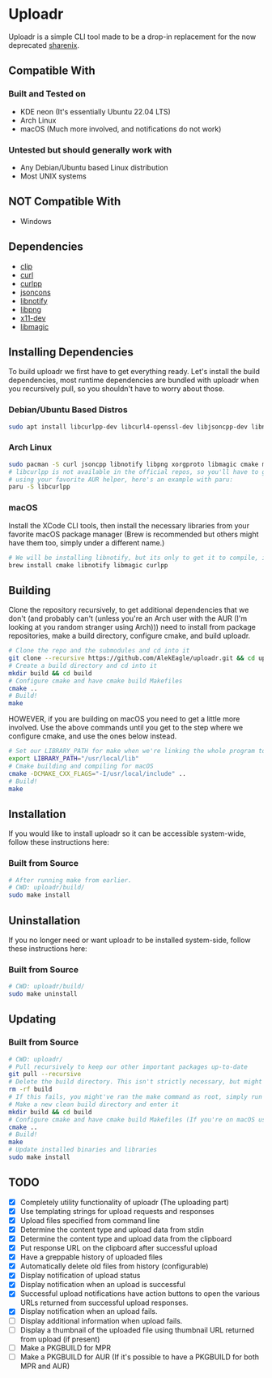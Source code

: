 # Uploadr

Uploadr is a simple CLI tool made to be a drop-in replacement for the now deprecated [sharenix](https://github.com/Francesco149/sharenix).

## Compatible With

### Built and Tested on

- KDE neon (It's essentially Ubuntu 22.04 LTS)
- Arch Linux
- macOS (Much more involved, and notifications do not work)

### Untested but should generally work with

- Any Debian/Ubuntu based Linux distribution
- Most UNIX systems

## NOT Compatible With

- Windows

## Dependencies

- [clip](https://github.com/dacap/clip)
- [curl](https://curl.haxx.se/)
- [curlpp](https://www.curlpp.org/)
- [jsoncons](https://github.com/danielaparker/jsoncons)
- [libnotify](https://developer.gnome.org/libnotify/)
- [libpng](http://www.libpng.org/pub/png/libpng.html)
- [x11-dev](https://www.x.org/wiki/)
- [libmagic](https://www.darwinsys.com/file/)

## Installing Dependencies

To build uploadr we first have to get everything ready. Let's install the build dependencies, most runtime dependencies are bundled with uploadr when you recursively pull, so you shouldn't have to worry about those.

### Debian/Ubuntu Based Distros

```bash
sudo apt install libcurlpp-dev libcurl4-openssl-dev libjsoncpp-dev libnotify-dev libpng-dev libx11-dev libmagic-dev cmake build-essential git
```

### Arch Linux

```bash
sudo pacman -S curl jsoncpp libnotify libpng xorgproto libmagic cmake make git
# libcurlpp is not available in the official repos, so you'll have to get it from the AUR
# using your favorite AUR helper, here's an example with paru:
paru -S libcurlpp
```

### macOS

Install the XCode CLI tools, then install the necessary libraries from your favorite macOS package manager (Brew is recommended but others might have them too, simply under a different name.)

```bash
# We will be installing libnotify, but its only to get it to compile, it will not work to send notifications.
brew install cmake libnotify libmagic curlpp
```

## Building

Clone the repository recursively, to get additional dependencies that we don't (and probably can't (unless you're an Arch user with the AUR (I'm looking at you random stranger using Arch))) need to install from package repositories, make a build directory, configure cmake, and build uploadr.

```bash
# Clone the repo and the submodules and cd into it
git clone --recursive https://github.com/AlekEagle/uploadr.git && cd uploadr
# Create a build directory and cd into it
mkdir build && cd build
# Configure cmake and have cmake build Makefiles
cmake ..
# Build!
make
```

HOWEVER, if you are building on macOS you need to get a little more involved. Use the above commands until you get to the step where we configure cmake, and use the ones below instead.

```bash
# Set our LIBRARY_PATH for make when we're linking the whole program together
export LIBRARY_PATH="/usr/local/lib"
# Cmake building and compiling for macOS
cmake -DCMAKE_CXX_FLAGS="-I/usr/local/include" ..
# Build!
make
```

## Installation

If you would like to install uploadr so it can be accessible system-wide, follow these instructions here:

### Built from Source

```bash
# After running make from earlier.
# CWD: uploadr/build/
sudo make install
```

## Uninstallation

If you no longer need or want uploadr to be installed system-side, follow these instructions here:

### Built from Source

```bash
# CWD: uploadr/build/
sudo make uninstall
```

## Updating

### Built from Source

```bash
# CWD: uploadr/
# Pull recursively to keep our other important packages up-to-date
git pull --recursive
# Delete the build directory. This isn't strictly necessary, but might prevent strange build issues.
rm -rf build
# If this fails, you might've ran the make command as root, simply run the command again but as root.
# Make a new clean build directory and enter it
mkdir build && cd build
# Configure cmake and have cmake build Makefiles (If you're on macOS use the build instructions for macOS)
cmake ..
# Build!
make
# Update installed binaries and libraries
sudo make install
```

## TODO

- [x] Completely utility functionality of uploadr (The uploading part)
- [x] Use templating strings for upload requests and responses
- [x] Upload files specified from command line
- [x] Determine the content type and upload data from stdin
- [x] Determine the content type and upload data from the clipboard
- [x] Put response URL on the clipboard after successful upload
- [x] Have a greppable history of uploaded files
- [x] Automatically delete old files from history (configurable)
- [x] Display notification of upload status
- [x] Display notification when an upload is successful
- [x] Successful upload notifications have action buttons to open the various URLs returned from successful upload responses.
- [x] Display notification when an upload fails.
- [ ] Display additional information when upload fails.
- [ ] Display a thumbnail of the uploaded file using thumbnail URL returned from upload (if present)
- [ ] Make a PKGBUILD for MPR
- [ ] Make a PKGBUILD for AUR (If it's possible to have a PKGBUILD for both MPR and AUR)
